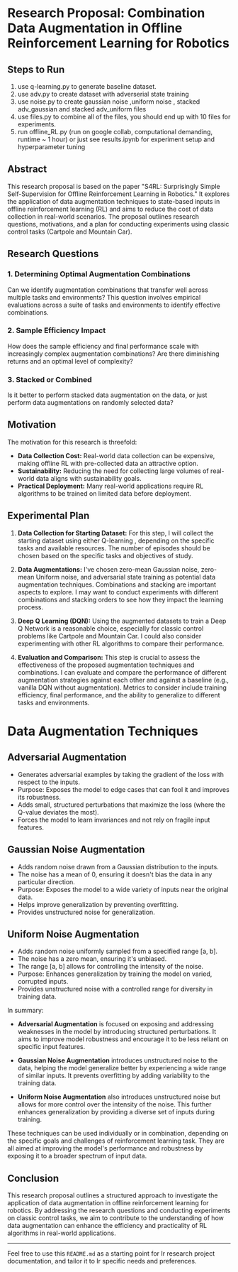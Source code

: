 # Research Proposal:  Combination Data Augmentation in Offline Reinforcement Learning for Robotics

## Steps to Run
1. use q-learning.py to generate baseline dataset.
2. use adv.py to create dataset with adverserial state training
3. use noise.py to create gaussian noise ,uniform noise , stacked adv_gaussian and stacked adv_uniform files
4. use files.py to combine all of the files, you should end up with 10 files for experiments.
5. run offline_RL.py (run on google collab, computational demanding, runtime ~ 1 hour) or just see results.ipynb for experiment setup and hyperparameter tuning


## Abstract
This research proposal is based on the paper "S4RL: Surprisingly Simple Self-Supervision for Offline Reinforcement Learning in Robotics." It explores the application of data augmentation techniques to state-based inputs in offline reinforcement learning (RL) and aims to reduce the cost of data collection in real-world scenarios. The proposal outlines research questions, motivations, and a plan for conducting experiments using classic control tasks (Cartpole and Mountain Car).

## Research Questions

### 1. Determining Optimal Augmentation Combinations
Can we identify augmentation combinations that transfer well across multiple tasks and environments? This question involves empirical evaluations across a suite of tasks and environments to identify effective combinations.

### 2. Sample Efficiency Impact
How does the sample efficiency and final performance scale with increasingly complex augmentation combinations? Are there diminishing returns and an optimal level of complexity?

### 3. Stacked or Combined
Is it better to perform stacked data augmentation on the data, or just perform data augmentations on randomly selected data?

## Motivation
The motivation for this research is threefold:
- **Data Collection Cost:** Real-world data collection can be expensive, making offline RL with pre-collected data an attractive option.
- **Sustainability:** Reducing the need for collecting large volumes of real-world data aligns with sustainability goals.
- **Practical Deployment:** Many real-world applications require RL algorithms to be trained on limited data before deployment.

## Experimental Plan

1. **Data Collection for Starting Dataset:** For this step, I will collect the starting dataset using either Q-learning , depending on the specific tasks and available resources. The number of episodes should be chosen based on the specific tasks and objectives of study.

2. **Data Augmentations:** I've chosen zero-mean Gaussian noise, zero-mean Uniform noise, and adversarial state training as potential data augmentation techniques. Combinations and stacking are important aspects to explore. I may want to conduct experiments with different combinations and stacking orders to see how they impact the learning process.

3. **Deep Q Learning (DQN):** Using the augmented datasets to train a Deep Q Network is a reasonable choice, especially for classic control problems like Cartpole and Mountain Car. I could also consider experimenting with other RL algorithms to compare their performance.

4. **Evaluation and Comparison:** This step is crucial to assess the effectiveness of the proposed augmentation techniques and combinations. I can evaluate and compare the performance of different augmentation strategies against each other and against a baseline (e.g., vanilla DQN without augmentation). Metrics to consider include training efficiency, final performance, and the ability to generalize to different tasks and environments.

# Data Augmentation Techniques 
## Adversarial Augmentation

- Generates adversarial examples by taking the gradient of the loss with respect to the inputs.
- Purpose: Exposes the model to edge cases that can fool it and improves its robustness.
- Adds small, structured perturbations that maximize the loss (where the Q-value deviates the most).
- Forces the model to learn invariances and not rely on fragile input features.

## Gaussian Noise Augmentation

- Adds random noise drawn from a Gaussian distribution to the inputs.
- The noise has a mean of 0, ensuring it doesn't bias the data in any particular direction.
- Purpose: Exposes the model to a wide variety of inputs near the original data.
- Helps improve generalization by preventing overfitting.
- Provides unstructured noise for generalization.

## Uniform Noise Augmentation

- Adds random noise uniformly sampled from a specified range [a, b].
- The noise has a zero mean, ensuring it's unbiased.
- The range [a, b] allows for controlling the intensity of the noise.
- Purpose: Enhances generalization by training the model on varied, corrupted inputs.
- Provides unstructured noise with a controlled range for diversity in training data.

In summary:

- **Adversarial Augmentation** is focused on exposing and addressing weaknesses in the model by introducing structured perturbations. It aims to improve model robustness and encourage it to be less reliant on specific input features.

- **Gaussian Noise Augmentation** introduces unstructured noise to the data, helping the model generalize better by experiencing a wide range of similar inputs. It prevents overfitting by adding variability to the training data.

- **Uniform Noise Augmentation** also introduces unstructured noise but allows for more control over the intensity of the noise. This further enhances generalization by providing a diverse set of inputs during training.

These techniques can be used individually or in combination, depending on the specific goals and challenges of reinforcement learning task. They are all aimed at improving the model's performance and robustness by exposing it to a broader spectrum of input data.


## Conclusion
This research proposal outlines a structured approach to investigate the application of data augmentation in offline reinforcement learning for robotics. By addressing the research questions and conducting experiments on classic control tasks, we aim to contribute to the understanding of how data augmentation can enhance the efficiency and practicality of RL algorithms in real-world applications.

---

Feel free to use this `README.md` as a starting point for Ir research project documentation, and tailor it to Ir specific needs and preferences.
#

